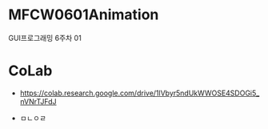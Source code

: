 # MFCW0601Animation
GUI프로그래밍 6주차 01

# CoLab
- https://colab.research.google.com/drive/1lVbyr5ndUkWWOSE4SDOGi5_nVNrTJFdJ

- ㅁㄴㅇㄹ

